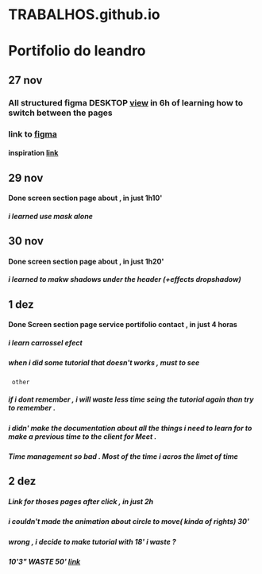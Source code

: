 # TRABALHOS.github.io
# Portifolio do leandro
## 27 nov     
### All structured figma DESKTOP [view](https://www.figma.com/proto/P4doErCKNSZc1hiQBG4tZW/Leandro?type=design&node-id=24-2&t=vnbFFHnEfjOfWFwz-0&scaling=min-zoom&page-id=0%3A1&starting-point-node-id=24%3A2&hide-ui=1)   in 6h of learning how to switch between the pages
### link to [figma](https://www.figma.com/file/P4doErCKNSZc1hiQBG4tZW/Leandro?type=design&node-id=27-1977&mode=design&t=vnbFFHnEfjOfWFwz-0)
#### inspiration [link](https://youtu.be/h5I8LB4N5UA?si=z6S-6zdQee1H362N)

## 29 nov 
#### Done screen section page about , in just 1h10'    
#####       i learned use mask alone

## 30 nov
#### Done screen section page about , in just 1h20'
#####      i learned  to makw shadows under the header (+effects dropshadow)

## 1 dez
#### Done Screen section page service portifolio contact , in just 4 horas 
#####      i learn carrossel efect 
#####      when i did some tutorial that doesn't works , must to see
	 other 
#####      if i dont remember , i will waste less time seing the tutorial again than try to remember .
#####      i didn' make the documentation about all the things i need to learn for to make a previous time to the client for Meet .
#####      Time management so bad . Most of the time i acros the limet of time

## 2 dez 
#####      Link for thoses pages after click       , in just 2h
#####      i couldn't made the animation about circle to move( kinda of rights) 30'
#####      wrong , i decide to make tutorial with   18'  i waste ?  
#####                                                10'3"   WASTE 50' [link](https://youtu.be/7Sf5AaXvJeE?si=ljFjjPz7dzzG2Nfq)
